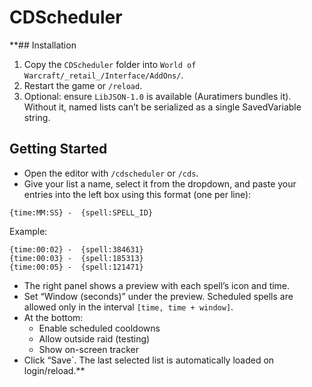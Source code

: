 # CDScheduler

**## Installation

1. Copy the `CDScheduler` folder into `World of Warcraft/_retail_/Interface/AddOns/`.
2. Restart the game or `/reload`.
3. Optional: ensure `LibJSON-1.0` is available (Auratimers bundles it). Without it, named lists can’t be serialized as a single SavedVariable string.

## Getting Started

- Open the editor with `/cdscheduler` or `/cds`.
- Give your list a name, select it from the dropdown, and paste your entries into the left box using this format (one per line):

```
{time:MM:SS} -  {spell:SPELL_ID}
```

Example:

```
{time:00:02} -  {spell:384631}
{time:00:03} -  {spell:185313}
{time:00:05} -  {spell:121471}
```

- The right panel shows a preview with each spell’s icon and time.
- Set “Window (seconds)” under the preview. Scheduled spells are allowed only in the interval `[time, time + window]`.
- At the bottom:
  - Enable scheduled cooldowns
  - Allow outside raid (testing)
  - Show on-screen tracker
- Click “Save`. The last selected list is automatically loaded on login/reload.**
